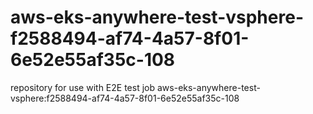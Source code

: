 # aws-eks-anywhere-test-vsphere-f2588494-af74-4a57-8f01-6e52e55af35c-108
repository for use with E2E test job aws-eks-anywhere-test-vsphere:f2588494-af74-4a57-8f01-6e52e55af35c-108
